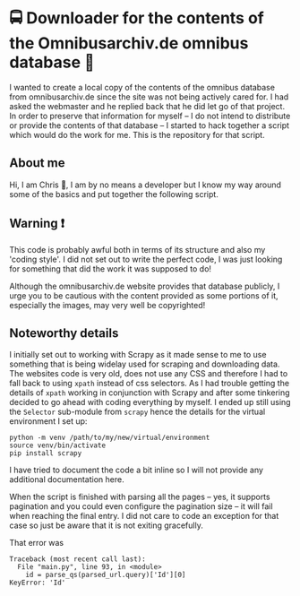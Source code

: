 # :oncoming_bus: Downloader for the contents of the Omnibusarchiv.de omnibus database :bus:
I wanted to create a local copy of the contents of the omnibus database from omnibusarchiv.de since the site was not being actively cared for. I had asked the webmaster and he replied back that he did let go of that project. In order to preserve that information for myself – I do not intend to distribute or provide the contents of that database – I started to hack together a script which would do the work for me. This is the repository for that script.

## About me
Hi, I am Chris :wave:, I am by no means a developer but I know my way around some of the basics and put together the following script.

## Warning :heavy_exclamation_mark:
This code is probably awful both in terms of its structure and also my 'coding style'. I did not set out to write the perfect code, I was just looking for something that did the work it was supposed to do!

Although the omnibusarchiv.de website provides that database publicly, I urge you to be cautious with the content provided as some portions of it, especially the images, may very well be copyrighted!

## Noteworthy details

I initially set out to working with Scrapy as it made sense to me to use something that is being widelay used for scraping and downloading data. The websites code is very old, does not use any CSS and therefore I had to fall back to using `xpath` instead of css selectors.
As I had trouble getting the details of `xpath` working in conjunction with Scrapy and after some tinkering decided to go ahead with coding everything by myself.
I ended up still using the `Selector` sub-module from `scrapy` hence the details for the virtual environment I set up:

```
python -m venv /path/to/my/new/virtual/environment
source venv/bin/activate
pip install scrapy
```

I have tried to document the code a bit inline so I will not provide any additional documentation here.

When the script is finished with parsing all the pages – yes, it supports pagination and you could even configure the pagination size – it will fail when reaching the final entry. I did not care to code an exception for that case so just be aware that it is not exiting gracefully.

That error was

```
Traceback (most recent call last):
  File "main.py", line 93, in <module>
    id = parse_qs(parsed_url.query)['Id'][0]
KeyError: 'Id'
```
